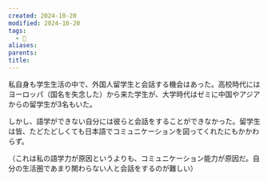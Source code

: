 ```yaml
---
created: 2024-10-20
modified: 2024-10-20
tags:
  - 💭
aliases: 
parents: 
title: 
---
```

私自身も学生生活の中で、外国人留学生と会話する機会はあった。高校時代にはヨーロッパ（国名を失念した）から来た学生が、大学時代はゼミに中国やアジアからの留学生が3名もいた。

しかし、語学ができない自分には彼らと会話をすることができなかった。留学生は皆、たどたどしくても日本語でコミュニケーションを図ってくれたにもかかわらず。

（これは私の語学力が原因というよりも、コミュニケーション能力が原因だ。自分の生活圏であまり関わらない人と会話をするのが難しい）